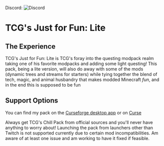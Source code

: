 Discord: ![Discord](https://img.shields.io/discord/819401259790368798)  

# TCG's Just for Fun: Lite  
## The Experience  
TCG's Just for Fun: Lite is TCG's foray into the questing modpack realm taking one of his favorite modpacks and adding some light questing! This pack, being a lite version, will also do away with some of the mods (dynamic trees and streams for starters) while tying together the blend of tech, magic, and animal husbandry that makes modded Minecraft *fun*, and in the end this is supposed to be fun

## Support Options  
You can find my pack on the [Curseforge desktop app](http://www.curseforge.com/) or on [Curse](https://www.curseforge.com/minecraft/modpacks/tcgs-chill-pack)  

Always get TCG's Chill Pack from official sources and you'll never have anything to worry about! Launching the pack from launchers other than Twitch is not supported currently due to certain mod incompatibilities.  Am aware of at least one issue and am working to have it fixed if feasible.
